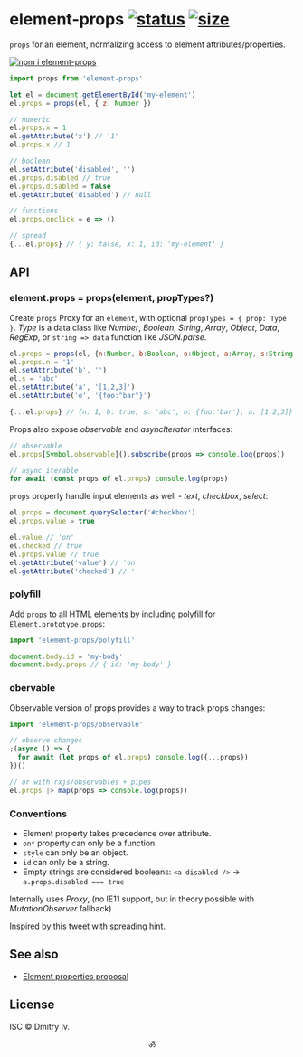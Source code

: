 # element-props [![status](https://travis-ci.org/spectjs/element-props.svg)](https://travis-ci.org/spectjs/element-props) [![size](https://img.shields.io/bundlephobia/minzip/element-props?label=size)](https://bundlephobia.com/result?p=element-props)

`props` for an element, normalizing access to element attributes/properties.

[![npm i element-props](https://nodei.co/npm/element-props.png?mini=true)](https://nodei.co/npm/element-props/)

```js
import props from 'element-props'

let el = document.getElementById('my-element')
el.props = props(el, { z: Number })

// numeric
el.props.x = 1
el.getAttribute('x') // '1'
el.props.x // 1

// boolean
el.setAttribute('disabled', '')
el.props.disabled // true
el.props.disabled = false
el.getAttribute('disabled') // null

// functions
el.props.onclick = e => ()

// spread
{...el.props} // { y: false, x: 1, id: 'my-element' }
```

## API

### element.props = props(element, propTypes?)

Create `props` Proxy for an `element`, with optional `propTypes = { prop: Type }`.
_Type_ is a data class like _Number_, _Boolean_, _String_, _Array_, _Object_, _Data_, _RegExp_, or `string => data` function like _JSON.parse_.

```js
el.props = props(el, {n:Number, b:Boolean, o:Object, a:Array, s:String, d:Date})
el.props.n = '1'
el.setAttribute('b', '')
el.s = 'abc'
el.setAttribute('a', '[1,2,3]')
el.setAttribute('o', '{foo:"bar"}')

{...el.props} // {n: 1, b: true, s: 'abc', o: {foo:'bar'}, a: [1,2,3]}
```

Props also expose _observable_ and _asyncIterator_ interfaces:

```js
// observable
el.props[Symbol.observable]().subscribe(props => console.log(props))

// async iterable
for await (const props of el.props) console.log(props)
```

`props` properly handle input elements as well - _text_, _checkbox_, _select_:

```js
el.props = document.querySelector('#checkbox')
el.props.value = true

el.value // 'on'
el.checked // true
el.props.value // true
el.getAttribute('value') // 'on'
el.getAttribute('checked') // ''
```

### polyfill

Add `props` to all HTML elements by including polyfill for `Element.prototype.props`:

```js
import 'element-props/polyfill'

document.body.id = 'my-body'
document.body.props // { id: 'my-body' }
```

### obervable

Observable version of props provides a way to track props changes:

```js
import 'element-props/observable'

// observe changes
;(async () => {
  for await (let props of el.props) console.log({...props})
})()

// or with rxjs/observables + pipes
el.props |> map(props => console.log(props))
```

### Conventions

* Element property takes precedence over attribute.
* `on*` property can only be a function.
* `style` can only be an object.
* `id` can only be a string.
* Empty strings are considered booleans: `<a disabled />` → `a.props.disabled === true`

Internally uses _Proxy_, (no IE11 support, but in theory possible with  _MutationObserver_ fallback)

Inspired by this [tweet](https://twitter.com/WebReflection/status/1260948278977409026?s=20) with spreading [hint](https://github.com/tc39/proposal-object-rest-spread/issues/69#issuecomment-633232470).

## See also

* [Element properties proposal](https://github.com/developit/unified-element-properties-proposal)

## License

ISC © Dmitry Iv.

<p align="center">ॐ</p>
